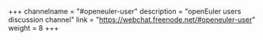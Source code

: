 +++
channelname = "#openeuler-user"
description = "openEuler users discussion channel"
link = "https://webchat.freenode.net/#openeuler-user"
weight =  8
+++

